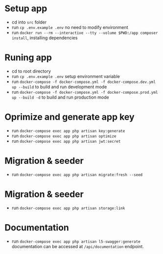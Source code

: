 # Setup app
- cd into `src` folder
- run `cp .env.example .env` no need to modify environment
- run `docker run --rm --interactive --tty --volume $PWD:/app composer install`, installing dependencies

# Runing app
- cd to root directory
- run `cp .env.example .env` setup environment variable
- run `docker-compose -f docker-compose.yml -f docker-compose.dev.yml up --build` to build and run development mode
- run `docker-compose -f docker-compose.yml -f docker-compose.prod.yml up --build -d` to build and run production mode

# Oprimize and generate app key
- run `docker-compose exec app php artisan key:generate`
- run `docker-compose exec app php artisan optimize`
- run `docker-compose exec app php artisan jwt:secret`

# Migration & seeder
- run `docker-compose exec app php artisan migrate:fresh --seed`

# Migration & seeder 
- run `docker-compose exec app php artisan storage:link`

# Documentation
- run `docker-compose exec app php artisan l5-swagger:generate`
documentation can be accessed at `/api/documentation` endpoint.
